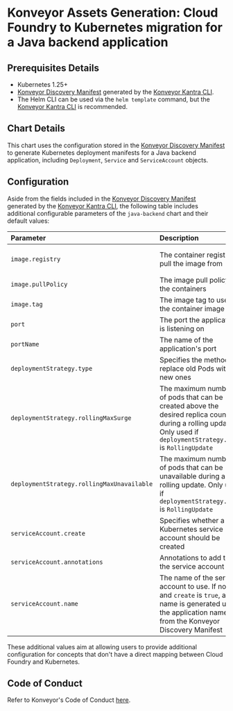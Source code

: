 # Konveyor Assets Generation: Cloud Foundry to Kubernetes migration for a Java backend application

## Prerequisites Details

- Kubernetes 1.25+
- [Konveyor Discovery Manifest](https://github.com/konveyor/enhancements/tree/master/enhancements/assets-generation/cloud-foundry-application-discovery#proposal-specification) generated by the [Konveyor Kantra CLI](https://github.com/konveyor/kantra).
- The Helm CLI can be used via the `helm template` command, but the [Konveyor Kantra CLI](https://github.com/konveyor/kantra) is recommended.

## Chart Details

This chart uses the configuration stored in the [Konveyor Discovery Manifest](https://github.com/konveyor/enhancements/tree/master/enhancements/assets-generation/cloud-foundry-application-discovery#proposal-specification) to generate Kubernetes deployment manifests for a Java backend application, including `Deployment`, `Service` and `ServiceAccount` objects.

## Configuration

Aside from the fields included in the [Konveyor Discovery Manifest](https://github.com/konveyor/enhancements/tree/master/enhancements/assets-generation/cloud-foundry-application-discovery#proposal-specification) generated by the [Konveyor Kantra CLI](https://github.com/konveyor/kantra), the following table includes additional configurable parameters of the `java-backend` chart and their default values:

| Parameter | Description | Default Value |
| :--- | :--- | :--- |
| `image.registry` | The container registry to pull the image from | `image-registry.openshift-image-registry.svc:5000` |
| `image.pullPolicy` | The image pull policy for the containers | `Always` |
| `image.tag` | The image tag to use for the container image | `latest` |
| `port` | The port the application is listening on | `8080` |
| `portName` | The name of the application's port | `8080-tcp` |
| `deploymentStrategy.type` | Specifies the method to replace old Pods with new ones | `RollingUpdate` |
| `deploymentStrategy.rollingMaxSurge` | The maximum number of pods that can be created above the desired replica count during a rolling update. Only used if `deploymentStrategy.type` is `RollingUpdate` | `25%` |
| `deploymentStrategy.rollingMaxUnavailable` | The maximum number of pods that can be unavailable during a rolling update. Only used if `deploymentStrategy.type` is `RollingUpdate` | `20%` |
| `serviceAccount.create` | Specifies whether a Kubernetes service account should be created | `true` |
| `serviceAccount.annotations` | Annotations to add to the service account | `{}` |
| `serviceAccount.name` | The name of the service account to use. If not set and `create` is `true`, a name is generated using the application name from the Konveyor Discovery Manifest | `""` |

These additional values aim at allowing users to provide additional configuration for concepts that don't have a direct mapping between Cloud Foundry and Kubernetes.

## Code of Conduct

Refer to Konveyor's Code of Conduct [here](https://github.com/konveyor/community/blob/main/CODE_OF_CONDUCT.md).
